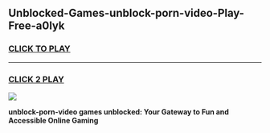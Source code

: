 
## Unblocked-Games-unblock-porn-video-Play-Free-a0lyk
<h3>
<a href="https://premium76.site?title=unblock-porn-video&ref=19M">CLICK TO PLAY</a></h3>
<hr>

<h3>
<a href="https://premium76.site?title=unblock-porn-video&ref=19M">CLICK 2 PLAY</a>
  
</h3>

<a href="https://premium76.site?title=unblock-porn-video&ref=19M"><img src="https://clearcache.store/games.png"></a>


**unblock-porn-video games unblocked: Your Gateway to Fun and Accessible Online Gaming**
